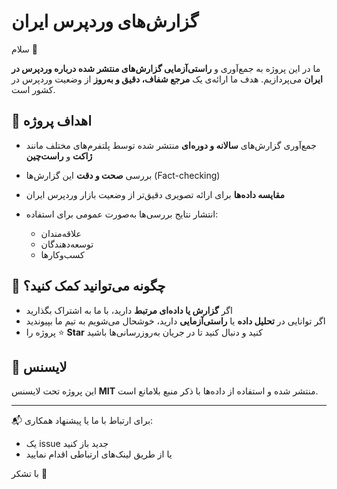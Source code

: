 # گزارش‌های وردپرس ایران

سلام 👋

ما در این پروژه به جمع‌آوری و **راستی‌آزمایی گزارش‌های منتشر شده درباره وردپرس در ایران** می‌پردازیم. هدف ما ارائه‌ی یک **مرجع شفاف، دقیق و به‌روز** از وضعیت وردپرس در کشور است.

## 🎯 اهداف پروژه

* جمع‌آوری گزارش‌های **سالانه و دوره‌ای** منتشر شده توسط پلتفرم‌های مختلف مانند **ژاکت** و **راست‌چین**
* بررسی **صحت و دقت** این گزارش‌ها (Fact-checking)
* **مقایسه داده‌ها** برای ارائه تصویری دقیق‌تر از وضعیت بازار وردپرس ایران
* انتشار نتایج بررسی‌ها به‌صورت عمومی برای استفاده:

  * علاقه‌مندان
  * توسعه‌دهندگان
  * کسب‌وکارها

## 🤝 چگونه می‌توانید کمک کنید؟

* اگر **گزارش یا داده‌ای مرتبط** دارید، با ما به اشتراک بگذارید
* اگر توانایی در **تحلیل داده** یا **راستی‌آزمایی** دارید، خوشحال می‌شویم به تیم ما بپیوندید
* پروژه را ⭐️ **Star** کنید و دنبال کنید تا در جریان به‌روزرسانی‌ها باشید

## 🪪 لایسنس

این پروژه تحت لایسنس **MIT** منتشر شده و استفاده از داده‌ها با ذکر منبع بلامانع است.

---

📬 برای ارتباط با ما یا پیشنهاد همکاری:

* یک issue جدید باز کنید
* یا از طریق لینک‌های ارتباطی اقدام نمایید

با تشکر 🙌
